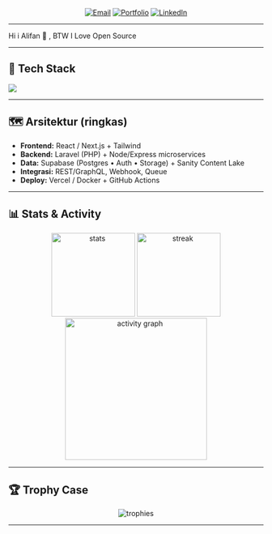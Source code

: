 <!--
  GitHub Profile — Peak Edition by @alifanLeywin
  Ganti email/portfolio/LinkedIn kalau perlu.
-->

<div align="center">

  <!-- 🔥 Animated Header 
  <img src="https://capsule-render.vercel.app/api?type=waving&height=220&color=0:0b73a3,100:fac36b&text=Alifan%20Leywin&fontAlign=50&fontAlignY=40&fontColor=ffffff&fontSize=56&desc=Laravel%20•%20PHP%20•%20React%20•%20Next.js%20•%20Node/Express%20•%20Supabase%20•%20Sanity%20•%20TailwindCSS&descAlign=50&descAlignY=70" alt="header" />

  <!-- ⌨️ Typing Intro
  <img src="https://readme-typing-svg.demolab.com?font=Fira+Code&size=22&duration=2600&pause=800&color=0B73A3&center=true&vCenter=true&width=900&lines=Full-stack+Engineer+%7C+DX+%26+Clean+Architecture;Laravel+APIs+%2B+Next.js+Apps+with+Tailwind;Supabase+Auth%2FDB+%7C+Sanity+Headless+CMS;Node%2FExpress+services+%7C+Edge+%26+Serverless" alt="typing" /> -->

  <!-- 🎯 Quick Links -->
  <p>
    <a href=""><img alt="Email" src="https://img.shields.io/badge/Email-Chat-0b73a3?style=for-the-badge&logo=gmail&logoColor=white"></a>
    <a href=""><img alt="Portfolio" src="https://img.shields.io/badge/Portfolio-Live-0b73a3?style=for-the-badge&logo=vercel&logoColor=white"></a>
    <a href=""><img alt="LinkedIn" src="https://img.shields.io/badge/LinkedIn-Connect-0b73a3?style=for-the-badge&logo=linkedin&logoColor=white"></a>
  </p>
</div>

---

<!-- ## Tentang Saya -->
Hi i Alifan 👋 , BTW I Love Open Source

---

## 🧰 Tech Stack
<p>
  <img src="https://skillicons.dev/icons?i=php,laravel,js,ts,react,nextjs,tailwind,nodejs,go,express,supabase,postgres,mysql,github" />
</p>

---

## 🗺️ Arsitektur (ringkas)
- **Frontend:** React / Next.js + Tailwind  
- **Backend:** Laravel (PHP) + Node/Express microservices  
- **Data:** Supabase (Postgres • Auth • Storage) + Sanity Content Lake  
- **Integrasi:** REST/GraphQL, Webhook, Queue  
- **Deploy:** Vercel / Docker + GitHub Actions

---

## 📊 Stats & Activity
<div align="center">
  <img height="165" src="https://github-readme-stats.vercel.app/api?username=alifanLeywin&show_icons=true&theme=tokyonight&hide_border=true&rank_icon=github" alt="stats" />
  <img height="165" src="https://github-readme-streak-stats.herokuapp.com?user=alifanLeywin&theme=tokyonight&hide_border=true" alt="streak" />
  <br/>
  <img height="280" src="https://github-readme-activity-graph.vercel.app/graph?username=alifanLeywin&custom_title=Contribution%20Graph&theme=react-dark&hide_border=true&radius=12" alt="activity graph" />
</div>

---

## 🏆 Trophy Case
<p align="center">
  <img src="https://github-profile-trophy.vercel.app/?username=alifanLeywin&theme=gitdimmed&no-frame=true&no-bg=true&column=6" alt="trophies" />
</p>

---
